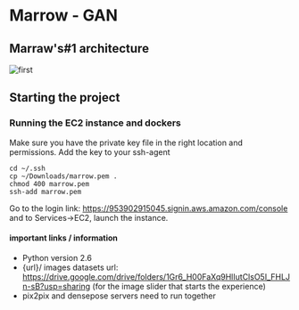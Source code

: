# Marrow - GAN

## Marraw's#1 architecture
![first](https://i.imgur.com/8VvJ57J.jpg)

## Starting the project

### Running the EC2 instance and dockers

Make sure you have the private key file in the right location and permissions. Add the key to your ssh-agent
```
cd ~/.ssh
cp ~/Downloads/marrow.pem .
chmod 400 marrow.pem
ssh-add marrow.pem
```
Go to the login link: https://953902915045.signin.aws.amazon.com/console and to Services->EC2, launch the instance.

#### important links / information
- Python version 2.6
- {url}/ images datasets url: https://drive.google.com/drive/folders/1Gr6_H00FaXq9HlIutClsO5I_FHLJn-sB?usp=sharing (for the image slider that starts the experience) 
- pix2pix and densepose servers need to run together 



